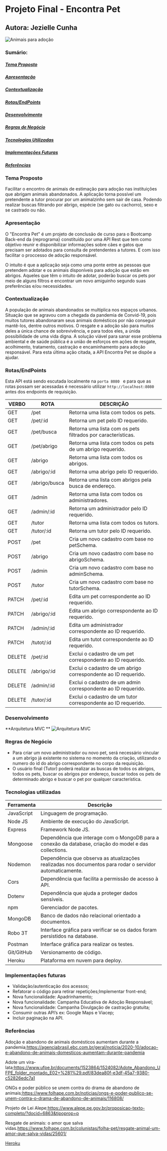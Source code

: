 # Projeto Final - Encontra Pet 

Autora: Jezielle Cunha
---

![Animais para adoção](animaisdomestico.jpg)




### Sumário:

##### [Tema Proposto](#tema-proposto)

##### [Apresentação](#apresentação)

##### [Contextualização](#contextualização)

##### [Rotas/EndPoints](#rotasendpoints)

##### [Desenvolvimento](#desenvolvimento)

##### [Regras de Negócio](#regras-de-negócio)

##### [Tecnologias Utilizadas](#tecnologias-utilizadas)

##### [Implementações Futuras](#implementações-futuras)

##### [Referências](#referências)


### Tema Proposto

Facilitar o encontro de animais de estimação para adoção nas instituições que abrigam animais abandonados. A aplicação torna possível um pretendente a tutor procurar por um animalzinho sem sair de casa. Podendo realizar buscas filtrando por abrigo, espécie (se gato ou cachorro), sexo e se castrado ou não.  

### Apresentação 

O "Encontra Pet" é um projeto de conclusão de curso para o Bootcamp Back-end da {reprograma} constituído por uma API Rest que tem como objetivo reunir e disponibilizar informações sobre cães e gatos que precisam ser adotados para consulta de pretendentes a tutores. E com isso facilitar o proccesso de adoção responsável.

O intuíto é que a aplicação seja como uma ponte entre as pessoas que pretendem adotar e os animais disponíveis para adoção que estão em abrigos. Aqueles que têm o intuito de adotar, poderão buscar os pets por meio de alguns filtros e  encontrar um novo amiguinho segundo suas preferências e/ou necessidades. 

### Contextualização

A população de animais abandonados se multiplica nos espaços urbanos. Situação que se agravou com a chegada da pandemia de Convid-19, pois muitos tutores abandonaram seus animais domésticos por não conseguir mantê-los, dentre outros motivos. O resgate e a adoção são para muitos deles a única chance de sobrevivência, e para todos eles, a únida possibilidade de uma vida digna.
A solução viável para sanar esse problema ambiental e de saúde pública é a união de esforços em ações de resgate, acolhimento, tratamento, castração e encaminhamento para adoção responsável. Para esta última ação citada, a API Encontra Pet se dispõe a ajudar.
### Rotas/EndPoints

Esta API está sendo escutada localmente na ``porta 8080 `` e para que as rotas possam ser acessadas é necessário utilizar ``http://localhost:8080`` antes dos endpoints de requisição.

|VERBO | ROTA | DESCRIÇÃO|
|------|------|----------|
|GET | /pet | Retorna uma lista com todos os pets.|
|GET | /pet/:id | Retorna um pet pelo ID requerido.|
|GET | /pet/busca | Retorna uma lista com os pets filtrados por características.|
|GET | /pet/abrigo | Retorna uma lista com todos os pets de um abrigo requerido.
|GET | /abrigo | Retorna uma lista com todos os abrigos.|
|GET | /abrigo/:id | Retorna uma abrigo pelo ID requerido. |
|GET | /abrigo/busca | Retorna uma lista com abrigos pela busca de endereço. |
|GET | /admin | Retorna uma lista com todos os administradores.|
|GET | /admin/:id | Retorna um administrador pelo ID requerido. |
|GET | /tutor | Retorna uma lista com todos os tutors.|
|GET | /tutor/:id | Retorna um tutor pelo ID requerido. |
|POST | /pet | Cria um novo cadastro com base no petSchema.|
|POST | /abrigo | Cria um novo cadastro com base no abrigoSchema.|
|POST | /admin | Cria um novo cadastro com base no adminSchema.|
|POST | /tutor | Cria um novo cadastro com base no tutorSchema.|
|PATCH | /pet/:id | Edita um pet correspondente ao ID requerido.|
|PATCH | /abrigo/:id | Edita um abrigo correspondente ao ID requerido.|
|PATCH | /admin/:id | Edita um administrador correspondente ao ID requerido.|
|PATCH | /tutot/:id | Edita um tutot correspondente ao ID requerido.|
|DELETE | /pet/:id | Exclui o cadastro de um pet correspondente ao ID requerido.|
|DELETE | /abrigo/:id |Exclui o cadastro de um abrigo correspondente ao ID requerido.|
|DELETE | /admin/:id | Exclui o cadastro de um admin correspondente ao ID requerido.|
|DELETE | /tutor/:id | Exclui o cadastro de um tutor correspondente ao ID requerido.|

### Desenvolvimento
**Arquitetura MVC **
![Arquitetura MVC](arquiteturaMVC-EncontraPet.jpg)


### Regras de Negócio ###
* Para criar um novo administrador ou novo pet, será necessário vincular a um abrigo já existente no sistema no momento da criação, utilizando o numero do id do abrigo correspondente no corpo da requisição.
* O usuário final (Tutor) poderá realizar as buscas de todos os abrigos, todos os pets, buscar os abrigos por endereço, buscar todos os pets de determinado abrigo e buscar o pet por qualquer característica.

### Tecnologias utilizadas

                                                                                         
|Ferramenta | Descrição |
|-----------|-----------|
|JavaScript | Linguagem de programação. |
Node JS | Ambiente de execução do JavaScript. |
|Express | Framework Node JS. |
|Mongoose | Dependência que interage com o MongoDB para a conexão da database, criação do model e das collections. |
|Nodemon | Dependência que observa as atualizações realizadas nos documentos para rodar o    servidor automaticamente. |
|Cors | Dependência que facilita a permissão de acesso à API. |
|Dotenv | Dependência que ajuda a proteger dados sensíveis.           
|npm |  Gerenciador de pacotes. |
|MongoDB |  Banco de dados não relacional orientado a documentos. |
|Robo 3T | Interface gráfica para verificar se os dados foram persistidos na database. |
|Postman | Interface gráfica para realizar os testes. |
|Git/GitHub | Versionamento de código. |
|Heroku | Plataforma em nuvem para deploy. |                        
                                                       

### Implementações futuras

* Validação/autenticação dos acessos;
* Refatorar o código para retirar repetições;Implementar front-end;
* Nova funcionalidade: Apadrinhamento;
* Nova funcionalidade: Campanha Educativa de Adoção Responsável;
* Nova funcionalidade: Campanha Divulgação de castração gratuita;
* Consumir outras API’s ex: Google Maps e Viacep;
* Incluir paginação na API.



### Referências

Adoção e abandono de animais domésticos aumentam durante a pandemia;<https://agenciabrasil.ebc.com.br/geral/noticia/2020-10/adocao-e-abandono-de-animais-domesticos-aumentam-durante-pandemia>

Adote um vira-lata;<https://www.ufpe.br/documents/1523864/1524082/Adote_Abandono_UFPE_folder_montado_E02+%281%29.pdf/83dea80f-e3df-45a7-9380-c52826edc7a1>

ONGs e poder público se unem contra do drama de abandono de animais;<https://www.folhape.com.br/noticias/ongs-e-poder-publico-se-unem-contra-o-drama-de-abandono-de-animais/116808/>

Projeto de Lei Alepe;<https://www.alepe.pe.gov.br/proposicao-texto-completo/?docid=6863&tipoprop=p>

Resgate de animais: o amor que salva vidas.<https://www.folhape.com.br/colunistas/folha-pet/resgate-animal-um-amor-que-salva-vidas/25601/>

[Heroku](https://encontrapet-projeto.herokuapp.com/)



